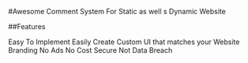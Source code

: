 #Awesome Comment System For Static as well s Dynamic Website

##Features

Easy To Implement
Easily Create Custom UI that matches your Website Branding
No Ads
No Cost 
Secure
Not Data Breach
